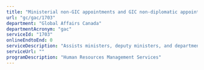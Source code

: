 ```yaml
---
title: "Ministerial non-GIC appointments and GIC non-diplomatic appointments"
url: "gc/gac/1703"
department: "Global Affairs Canada"
departmentAcronym: "gac"
serviceId: "1703"
onlineEndtoEnd: 0
serviceDescription: "Assists ministers, deputy ministers, and departmental staff by providing advice on the appointments process and coordinating selection processes to fill non-diplomatic vacancies pertaining to all three ministerial portfolios."
serviceUrl: ""
programDescription: "Human Resources Management Services"
---
```

